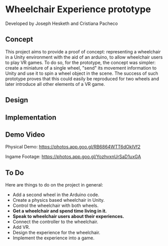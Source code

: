 # Wheelchair Experience prototype
Developed by Joseph Hesketh and Cristiana Pacheco

## Concept
This project aims to provide a proof of concept: representing a wheelchair in a Unity environment with the aid of an arduino, to allow wheelchair users to play VR games. To do so, for the prototype, the concept was simpler: create a miniature of a single wheel, "send" its movement information to Unity and use it to spin a wheel object in the scene. The success of such prototype proves that this could easily be reproduced for two wheels and later introduce all other elements of a VR game.

## Design


## Implementation 


## Demo Video
Physical Demo: https://photos.app.goo.gl/RB6864WTT6dOkIVf2

Ingame Footage: https://photos.app.goo.gl/YozhvxnUrSaD1uxGA

## To Do
Here are things to do on the project in general:
- Add a second wheel in the Arduino code.
- Create a physics based wheelchair in Unity.
- Control the wheelchair with both wheels.
- **Get a wheelchair and spend time living in it.**
- **Speak to wheelchair users about their experiences.**
- Connect the controller to the wheelchair.
- Add VR.
- Design the experience for the wheelchair.
- Implement the experience into a game.

